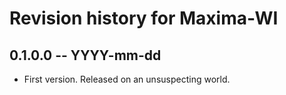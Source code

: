 # Revision history for Maxima-WI

## 0.1.0.0  -- YYYY-mm-dd

* First version. Released on an unsuspecting world.
